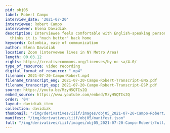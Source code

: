 ```yaml
---
pid: obj05
label: Robert Campo
interview_date: '2021-07-20'
interviewee: Robert Campo
interviewer: Elena Davidiak
description: Interviewee feels comfortable with English-speaking personnel but still
  thinks it is "much better" back home
keywords: Colombia, ease of communication
author: Elena Davidiak
location: Zoom (intervewee lives in NY Metro Area)
length: 00.03.12
rights: https://creativecommons.org/licenses/by-nc-sa/4.0/
type_of_resource: video recording
digital_format_of_resource: ".mp4"
filename: 2021-07-20-Campo-Robert.mp4
filename_transcript_eng: 2021-07-20-Campo-Robert-Transcript-ENG.pdf
filename_transcript_esp: 2021-07-20-Campo-Robert-Transcript-ESP.pdf
source: https://youtu.be/MzyH5QTIs2Q
embed_source: https://www.youtube.com/embed/MzyH5QTIs2Q
order: '04'
layout: davidiak_item
collection: davidiak
thumbnail: "/img/derivatives/iiif/images/obj05_2021-07-20-Campo-Robert/full/250,/0/default.jpg"
manifest: "/img/derivatives/iiif/obj05/manifest.json"
full: "/img/derivatives/iiif/images/obj05_2021-07-20-Campo-Robert/full/1140,/0/default.jpg"
---
```

